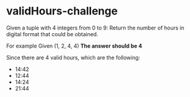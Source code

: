 # validHours-challenge

Given a tuple with 4 integers from 0 to 9:
Return the number of hours in digital format that could be obtained.

For example
Given (1, 2, 4, 4) 
**The answer should be 4**

Since there are 4 valid hours, which are the following:
- 14:42
- 12:44
- 14:24
- 21:44


